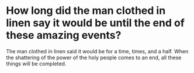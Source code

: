 # How long did the man clothed in linen say it would be until the end of these amazing events?

The man clothed in linen said it would be for a time, times, and a half. When the shattering of the power of the holy people comes to an end, all these things will be completed.
